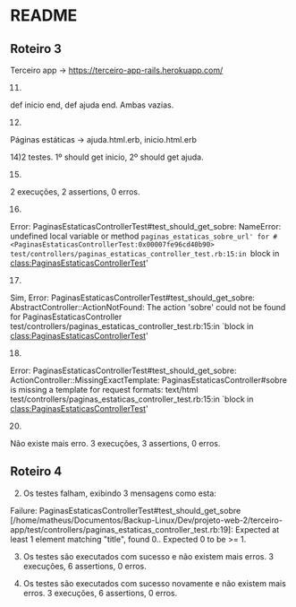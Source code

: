 # README

## Roteiro 3

Terceiro app -> https://terceiro-app-rails.herokuapp.com/

11)
def inicio end, def ajuda end. Ambas vazias.

12)
Páginas estáticas -> ajuda.html.erb, inicio.html.erb

14)2 testes. 1º should get inicio, 2º should get ajuda.

15)
2 execuções, 2 assertions, 0 erros.

16)
Error: PaginasEstaticasControllerTest#test_should_get_sobre: NameError: undefined local variable or method `paginas_estaticas_sobre_url' for #<PaginasEstaticasControllerTest:0x00007fe96cd40b90>     test/controllers/paginas_estaticas_controller_test.rb:15:in `block in <class:PaginasEstaticasControllerTest>'

17)
Sim, Error: PaginasEstaticasControllerTest#test_should_get_sobre: AbstractController::ActionNotFound: The action 'sobre' could not be found for PaginasEstaticasController     test/controllers/paginas_estaticas_controller_test.rb:15:in `block in <class:PaginasEstaticasControllerTest>'

18)
Error: PaginasEstaticasControllerTest#test_should_get_sobre: ActionController::MissingExactTemplate: PaginasEstaticasController#sobre is missing a template for request formats: text/html     test/controllers/paginas_estaticas_controller_test.rb:15:in `block in <class:PaginasEstaticasControllerTest>'

20)
Não existe mais erro. 3 execuções, 3 assertions, 0 erros.

## Roteiro 4

2) Os testes falham, exibindo 3 mensagens como esta:

Failure:
PaginasEstaticasControllerTest#test_should_get_sobre [/home/matheus/Documentos/Backup-Linux/Dev/projeto-web-2/terceiro-app/test/controllers/paginas_estaticas_controller_test.rb:19]:
Expected at least 1 element matching "title", found 0..
Expected 0 to be >= 1.

3) Os testes são executados com sucesso e não existem mais erros. 3 execuções, 6 assertions, 0 erros.

6) Os testes são executados com sucesso novamente e não existem mais erros. 3 execuções, 6 assertions, 0 erros.

